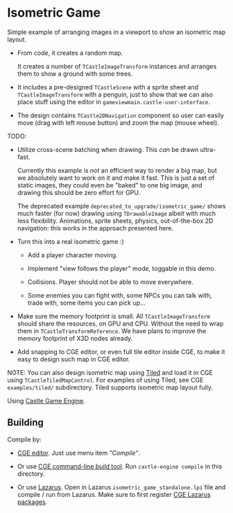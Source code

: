 # Isometric Game

Simple example of arranging images in a viewport to show an isometric map layout.

- From code, it creates a random map.

    It creates a number of `TCastleImageTransform` instances and arranges them to show a ground with some trees.

- It includes a pre-designed `TCastleScene` with a sprite sheet and `TCastleImageTransform` with a penguin, just to show that we can also place stuff using the editor in `gameviewmain.castle-user-interface`.

- The design contains `TCastle2DNavigation` component so user can easily move (drag with left mouse button) and zoom the map (mouse wheel).

TODO:

- Utilize cross-scene batching when drawing. This *can* be drawn ultra-fast.

    Currently this example is *not* an efficient way to render a big map, but we absolutely want to work on it and make it fast. This is just a set of static images, they could even be "baked" to one big image, and drawing this should be zero effort for GPU.

    The deprecated example `deprecated_to_upgrade/isometric_game/` shows much faster (for now) drawing using `TDrawableImage` albeit with much less flexibility. Animations, sprite sheets, physics, out-of-the-box 2D navigation: this works in the approach presented here.

- Turn this into a real isometric game :)

    - Add a player character moving.

    - Implement "view follows the player" mode, toggable in this demo.

    - Collisions. Player should not be able to move everywhere.

    - Some enemies you can fight with, some NPCs you can talk with, trade with, some items you can pick up...

- Make sure the memory footprint is small. All `TCastleImageTransform` should share the resources, on GPU and CPU. Without the need to wrap them in `TCastleTransformReference`. We have plans to improve the memory footprint of X3D nodes already.

- Add snapping to CGE editor, or even full tile editor inside CGE, to make it easy to design such map in CGE editor.

NOTE: You can also design isometric map using [Tiled](https://www.mapeditor.org/) and load it in CGE using `TCastleTiledMapControl`. For examples of using Tiled, see CGE `examples/tiled/` subdirectory. Tiled supports isometric map layout fully.

Using [Castle Game Engine](https://castle-engine.io/).

## Building

Compile by:

- [CGE editor](https://castle-engine.io/manual_editor.php). Just use menu item _"Compile"_.

- Or use [CGE command-line build tool](https://castle-engine.io/build_tool). Run `castle-engine compile` in this directory.

- Or use [Lazarus](https://www.lazarus-ide.org/). Open in Lazarus `isometric_game_standalone.lpi` file and compile / run from Lazarus. Make sure to first register [CGE Lazarus packages](https://castle-engine.io/documentation.php).

